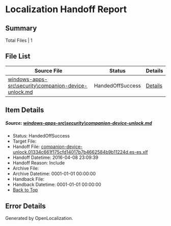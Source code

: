 # <a name='report-top'></a> Localization Handoff Report

## Summary
 Total Files | 1

## File List
 Source File | Status | Details 
 ----------- | ------ | ------- 
 [windows-apps-src\security\companion-device-unlock.md](https://github.com/Microsoft/windows-apps/blob/ec3ba5402ab4dc42e9f584e6956fe23487a36f3e/windows-apps-src/security/companion-device-unlock.md) | HandedOffSuccess | [Details](#e073ddda47d9461a687bdf277e60a20dc103e3fd3449)

## Item Details
##### <a name='e073ddda47d9461a687bdf277e60a20dc103e3fd3449'></a> Source: [windows-apps-src\security\companion-device-unlock.md](https://github.com/Microsoft/windows-apps/blob/ec3ba5402ab4dc42e9f584e6956fe23487a36f3e/windows-apps-src/security/companion-device-unlock.md)
* Status: HandedOffSuccess
* Target File: 
* Handoff File: [companion-device-unlock.01334c661f175cfd14017b7b4662584b9b11224d.es-es.xlf](https://github.com/Microsoft/WDG.handoff/blob/4d20abc00b8a03ae4cc227bfdbe6177cd6094ed6/ol-handoff/Microsoft/windows-apps.es-es/master/companion-device-unlock.01334c661f175cfd14017b7b4662584b9b11224d.es-es.xlf)
* Handoff Datetime: 2016-04-08 23:09:39
* Handoff Reason: Include
* Archive File: 
* Archive Datetime: 0001-01-01 00:00:00
* Handback File: 
* Handback Datetime: 0001-01-01 00:00:00
* [Back to Top](#report-top)


## Error Details

Generated by OpenLocalization.

